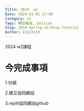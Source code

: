 ```yaml
---
Title: 2024  w2
Date: 2024-03-01 17:00
Category: w2
Tags: 網誌編寫, pelican
Slug: 2024-Spring-w2-blog-tutorial
Author: 41123119
---
```


2024 w2課程.

<!-- PELICAN_END_SUMMARY -->

# 今完成事項
<p>1.分組</p>
<p>2.建立協同網站</p>
<p>3.replit協同網站github</p>




